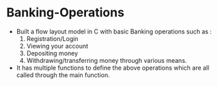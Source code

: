 # Banking-Operations

* Built a flow layout model in C with basic Banking operations such as :
  1. Registration/Login
  2. Viewing your account
  3. Depositing money
  4. Withdrawing/transferring money through various means.
* It has multiple functions to define the above operations which are all called through the main function.
